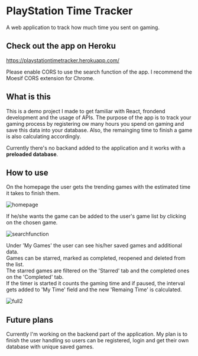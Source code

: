 # PlayStation Time Tracker
A web application to track how much time you sent on gaming.

## Check out the app on Heroku
https://playstationtimetracker.herokuapp.com/

Please enable CORS to use the search function of the app.
I recommend the Moesif CORS extension for Chrome.

## What is this
This is a demo project I made to get familiar with React, frondend development and the usage of APIs.
The purpose of the app is to track your gaming process by registering ow many hours you spend on gaming and save this data  into your database. Also, the remainging time to finish a game is also calculating accordingly.

Currently there's no backand added to the application and it works with a **preloaded database**.

## How to use

On the homepage the user gets the trending games with the estimated time it takes to finish them.


![homepage](https://user-images.githubusercontent.com/35307122/69966337-6ec3a200-1516-11ea-906c-2337f844d253.png)


If he/she wants the game can be added to the user's game list by clicking on the chosen game.


![searchfunction](https://user-images.githubusercontent.com/35307122/69966512-d843b080-1516-11ea-82df-7b3087aa835b.png)


Under 'My Games' the user can see his/her saved games and additional data.\
Games can be starred, marked as completed, reopened and deleted from the list.\
The starred games are filtered on the 'Starred' tab and the completed ones on the 'Completed' tab.\
If the timer is started it counts the gaming time and if paused, the interval gets added to 'My Time' field and the new 'Remaing Time' is calculated.

![full2](https://user-images.githubusercontent.com/35307122/69967429-a59ab780-1518-11ea-85ee-e90c36b7e510.png)

## Future plans

Currently I'm working on the backend part of the application. My plan is to finish the user handling so users can be registered, login and get their own database with unique saved games.











